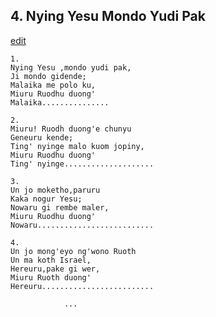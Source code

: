 
## 4.  Nying Yesu Mondo Yudi Pak
[edit](https://docs.google.com/document/d/1i1%2DcidZTcM32e8X_Qx7l1ZyksuaNS8l5/edit?mode=html)



    1.
    Nying Yesu ,mondo yudi pak,
    Ji mondo gidende;
    Malaika me polo ku,
    Miuru Ruodhu duong'
    Malaika...............

    2.
    Miuru! Ruodh duong'e chunyu
    Geneuru kende;
    Ting' nyinge malo kuom jopiny,
    Miuru Ruodhu duong'
    Ting' nyinge....................

    3.
    Un jo moketho,paruru
    Kaka nogur Yesu;
    Nowaru gi rembe maler,
    Miuru Ruodhu duong'
    Nowaru..........................

    4.
    Un jo mong'eyo ng'wono Ruoth
    Un ma koth Israel,
    Hereuru,pake gi wer,
    Miuru Ruoth duong'
    Hereuru.........................

                ...
